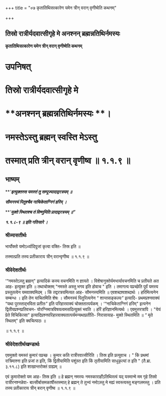 +++
title = "०७ कृतातिथिसत्कारेण यमेन त्रीन् वरान् वृणीष्वेति कथनम्"

+++


## तिस्रो रात्रीर्यदवात्सीगृहे मे अनश्नन् ब्रह्मन्नतिथिर्नमस्यः

**कृतातिथिसत्कारेण यमेन त्रीन् वरान् वृणीष्वेति कथनम्**

# **उपनिषत्**

# **तिस्रो रात्रीर्यदवात्सीगृहे मे**

# **अनश्नन् ब्रह्मन्नतिथिर्नमस्यः **।

# **नमस्तेऽस्तु ब्रह्मन् स्वस्ति मेऽस्तु**

# **तस्मात् प्रति त्रीन् वरान् वृणीष्व ॥ १.१.९ ॥**

## **भाष्यम्**

***'**इत्युक्तस्स यमस्तं तु सम्पूज्यादाद्वरत्रयम् ॥***

***सौमनस्यं पितुश्चैव नाचिकेताग्निगं हरिम् ।***

***'**मुक्ते स्थितश्च तं विष्णुमिति प्रादाद्वरत्रयम् ॥”***

***१.१.८-९ ॥ इति गतिसारे ।***

### **श्रीव्यासतीर्थः**

भार्योक्तो यमोऽर्ध्यादिपूजां कृत्वा वक्ति- तिस्र इति ॥

तस्मात्प्रति तस्य प्रतीकाराय त्रीन् वरान्वृणीष्व ॥ १.१.९ ॥

### **श्रीवेदेशतीर्थः**

‘“नमस्तेऽस्तु ब्रह्मन्" इत्यादिकं कस्य वचनमिति न ज्ञायते । विशेषानुक्तेर्यमभार्यावचनमिति च प्रतीयते अत आह- इत्युक्त इति ॥ तथाचोक्तम् "नमस्ते अस्तु भगव इति होवाच " इति । तमागत्य पप्रच्छेति पूर्वं यमस्य प्रस्तुतत्वेन यमवाक्यमिदम् । किं तद्वरत्रयमित्यत आह- सौमनस्यमिति ॥ एवशब्दश्वशब्दार्थः । हरिमित्यनेन सम्बन्धः । इति तेन याचितमिति शेषः । सौमनस्यं पितुरित्यनेन “ शान्तसङ्कल्पः” इत्यादि- प्रथमप्रश्नवाक्यं “यथा पुरस्ताद्भविता प्रतीतः” इति परिहारवाक्यं चोक्ततात्पर्यकम् । ‘“नाचिकेताग्निगं हरिम्" इत्यनेन द्वितीयप्रश्नप्रतिवचन- योरग्निमात्रविषयत्वमसदित्युक्तं भवति । हरिं हरिज्ञानमित्यर्थः । एवमुत्तरत्रापि । "येयं प्रेते विचिकित्सा" इत्यादिप्रश्नपरिहारवाक्यतात्पर्यमन्यथाप्रतीति- निरासायाह- मुक्ते स्थितमिति ॥ “ मृते स्थितम्" इति क्वचित्पाठः ॥

॥ १.१.९ ॥

### **श्रीवेदेशतीर्थखण्डार्थः**

एवमुक्तो यमस्तं कुमारं पप्रच्छ । कुमार कति रात्रीरवात्सीरिति । तिस्र इति प्रत्युवाच । " किं प्रथमां रात्रिमाश्ना इति प्रजां त इति, किं द्वितीयामिति पशूंस्त इति किं तृतीयामिति साधुकृत्यां त इति " (तै.ब्रा. ३.११.८) इति शाखान्तरोक्तं ग्राह्यम् ॥

एवं कुमारोक्तो यम आह- तिस्र इति ॥ हे ब्रह्मन् नमस्यः नमस्कारार्होऽतिथिस्त्वं यद् यस्मान्मे मम गृहे तिस्रो रात्रीरनश्नन्नेवा- बात्सीर्बासमकार्षीस्तस्मात् हे ब्रह्मन् ते तुभ्यं नमोऽस्तु मे मह्यं स्वस्त्यस्तु मङ्गलमस्तु । प्रति तस्य प्रतीकाराय त्रीन् बरान् वृणीष्व ॥ १.१.९ ॥

